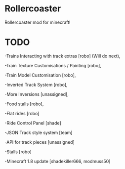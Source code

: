 Rollercoaster
=============

Rollercoaster mod for minecraft!

TODO
=============
  
  -Trains Interacting with track extras [robo] (Will do next),
  
  -Train Texture Customisations / Painting [robo],
  
  -Train Model Customisation [robo],
  
  -Inverted Track System [robo],
  
  -More Inversions [unassigned],
  
  -Food stalls [robo],
  
  -Flat rides [robo]
  
  -Ride Control Panel [shade]

  -JSON Track style system [team]
  
  -API for track pieces [unassigned]
  
  -Stalls [robo]

  -Minecraft 1.8 update [shadekiller666, modmuss50]

